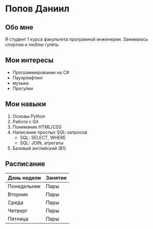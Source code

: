 # Попов Даниил

## Обо мне
Я студент 1 курса факультета програмной инженерии. Занимаюсь спортом и люблю гулять

## Мои интересы
- Программирование на С#
- Пауэрлифтинг
- музыка
- Прогулки

## Мои навыки
1. Основы Python
2. Работа с Git
3. Понимание HTML/CSS
4. Написание простых SQL-запросов
   - SQL: SELECT, WHERE
   - SQL: JOIN, агрегаты
5. Базовый английский (B1)

## Расписание
| День недели | Занятие                         |
|-------------|---------------------------------|
| Понедельник | Пары             |
| Вторник     | Пары                |
| Среда       | Пары                    |
| Четверг     | Пары                |
| Пятница     | Пары            |
